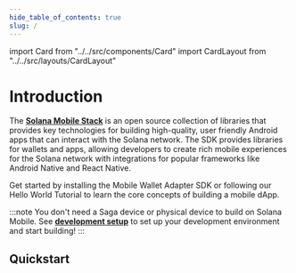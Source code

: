 ```yaml
--- 
hide_table_of_contents: true
slug: /
---
```


import Card from "../../src/components/Card"
import CardLayout from "../../src/layouts/CardLayout"


# Introduction

The [**Solana Mobile Stack**](https://github.com/solana-mobile) is an open source collection of libraries that provides key technologies for building high-quality, user friendly Android apps that can interact with the Solana network. The SDK provides libraries for wallets and apps, allowing developers to create rich mobile experiences for the Solana network with integrations for popular frameworks like Android Native and React Native. 

Get started by installing the Mobile Wallet Adapter SDK or following our Hello World Tutorial to learn the core concepts of building a mobile dApp.

:::note
You don't need a Saga device or physical device to build on Solana Mobile. See [**development setup**](getting-started/quickstart) to set up your development environment and start building!
:::

## Quickstart     
<CardLayout>
    <Card
        to="getting-started/quickstart"
        header={{
            label: "Setup Development",
            translateId: "development-setup",
        }}
        body={{
            label: "Quickly set up your Android device and integrate your app with Mobile Wallet Adapter.",
            translateId: "development-setup-body",
        }}
    />
    <Card
        to="getting-started/hello_world_tutorial"
        header={{
            label: "Hello World Tutorial",
            translateId: "developer-programs",
        }}
        body={{
            label: "Learn how to write your first Solana Mobile app with our step-by-step tutorial.",
            translateId: "learn-programs",
        }}
    />
    <Card
        to="../sample-apps/sample_app_overview"
        header={{
            label: "Learn Through Example Apps",
            translateId: "sample-app-collection",
        }}
        body={{
            label: "Browse through and learn from our collection of sample apps.",
            translateId: "sample-app-collection-body",
        }}
    />

</CardLayout>
